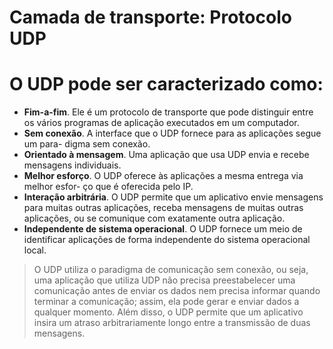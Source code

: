 # Camada de transporte: Protocolo UDP

# O UDP pode ser caracterizado como:

- **Fim-a-fim**. Ele é um protocolo de transporte que pode distinguir entre os vários
programas de aplicação executados em um computador.
- **Sem conexão**. A interface que o UDP fornece para as aplicações segue um para-
digma sem conexão.
- **Orientado à mensagem**. Uma aplicação que usa UDP envia e recebe mensagens
individuais.
- **Melhor esforço**. O UDP oferece às aplicações a mesma entrega via melhor esfor-
ço que é oferecida pelo IP.
- **Interação arbitrária**. O UDP permite que um aplicativo envie mensagens para
muitas outras aplicações, receba mensagens de muitas outras aplicações, ou se
comunique com exatamente outra aplicação.
- **Independente de sistema operacional**. O UDP fornece um meio de identificar
aplicações de forma independente do sistema operacional local.

> O UDP utiliza o paradigma de comunicação sem conexão, ou seja, uma aplicação que
utiliza UDP não precisa preestabelecer uma comunicação antes de enviar os dados nem
precisa informar quando terminar a comunicação; assim, ela pode gerar e enviar dados
a qualquer momento. Além disso, o UDP permite que um aplicativo insira um atraso
arbitrariamente longo entre a transmissão de duas mensagens.
>